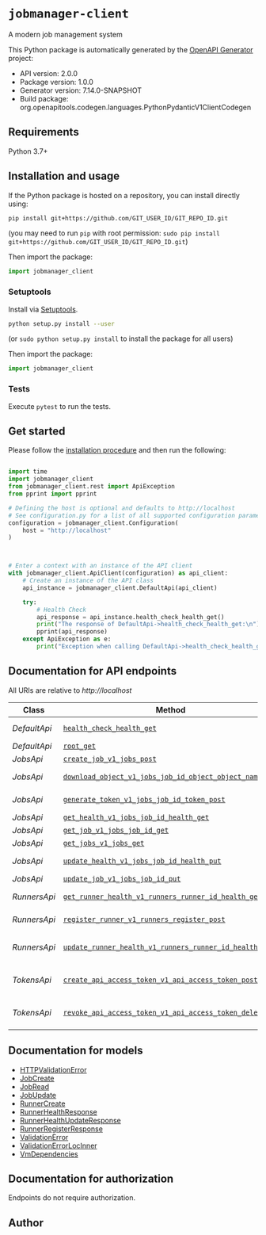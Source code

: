 # `jobmanager-client`
A modern job management system

This Python package is automatically generated by the [OpenAPI Generator](https://openapi-generator.tech) project:

- API version: 2.0.0
- Package version: 1.0.0
- Generator version: 7.14.0-SNAPSHOT
- Build package: org.openapitools.codegen.languages.PythonPydanticV1ClientCodegen

## Requirements

Python 3.7+

## Installation and usage

If the Python package is hosted on a repository, you can install directly using:

```sh
pip install git+https://github.com/GIT_USER_ID/GIT_REPO_ID.git
```
(you may need to run `pip` with root permission: `sudo pip install git+https://github.com/GIT_USER_ID/GIT_REPO_ID.git`)

Then import the package:
```python
import jobmanager_client
```

### Setuptools

Install via [Setuptools](http://pypi.python.org/pypi/setuptools).

```sh
python setup.py install --user
```
(or `sudo python setup.py install` to install the package for all users)

Then import the package:
```python
import jobmanager_client
```

### Tests

Execute `pytest` to run the tests.

## Get started

Please follow the [installation procedure](#installation--usage) and then run the following:

```python

import time
import jobmanager_client
from jobmanager_client.rest import ApiException
from pprint import pprint

# Defining the host is optional and defaults to http://localhost
# See configuration.py for a list of all supported configuration parameters.
configuration = jobmanager_client.Configuration(
    host = "http://localhost"
)



# Enter a context with an instance of the API client
with jobmanager_client.ApiClient(configuration) as api_client:
    # Create an instance of the API class
    api_instance = jobmanager_client.DefaultApi(api_client)

    try:
        # Health Check
        api_response = api_instance.health_check_health_get()
        print("The response of DefaultApi->health_check_health_get:\n")
        pprint(api_response)
    except ApiException as e:
        print("Exception when calling DefaultApi->health_check_health_get: %s\n" % e)

```

<!-- vale Canonical.007-Headings-sentence-case = NO -->
## Documentation for API endpoints
<!-- vale Canonical.007-Headings-sentence-case = YES -->

All URIs are relative to *http://localhost*

Class | Method | HTTP request | Description
------------ | ------------- | ------------- | -------------
*DefaultApi* | [`health_check_health_get`](docs/DefaultApi.md#health_check_health_get) | **GET** /health | Health Check
*DefaultApi* | [`root_get`](docs/DefaultApi.md#root_get) | **GET** / | Root
*JobsApi* | [`create_job_v1_jobs_post`](docs/JobsApi.md#create_job_v1_jobs_post) | **POST** /v1/jobs | Create Job
*JobsApi* | [`download_object_v1_jobs_job_id_object_object_name_get`](docs/JobsApi.md#download_object_v1_jobs_job_id_object_object_name_get) | **GET** /v1/jobs/{job_id}/object/{object_name} | Download Object
*JobsApi* | [`generate_token_v1_jobs_job_id_token_post`](docs/JobsApi.md#generate_token_v1_jobs_job_id_token_post) | **POST** /v1/jobs/{job_id}/token | Generate Token
*JobsApi* | [`get_health_v1_jobs_job_id_health_get`](docs/JobsApi.md#get_health_v1_jobs_job_id_health_get) | **GET** /v1/jobs/{job_id}/health | Get Health
*JobsApi* | [`get_job_v1_jobs_job_id_get`](docs/JobsApi.md#get_job_v1_jobs_job_id_get) | **GET** /v1/jobs/{job_id} | Get Job
*JobsApi* | [`get_jobs_v1_jobs_get`](docs/JobsApi.md#get_jobs_v1_jobs_get) | **GET** /v1/jobs | Get Jobs
*JobsApi* | [`update_health_v1_jobs_job_id_health_put`](docs/JobsApi.md#update_health_v1_jobs_job_id_health_put) | **PUT** /v1/jobs/{job_id}/health | Update Health
*JobsApi* | [`update_job_v1_jobs_job_id_put`](docs/JobsApi.md#update_job_v1_jobs_job_id_put) | **PUT** /v1/jobs/{job_id} | Update Job
*RunnersApi* | [`get_runner_health_v1_runners_runner_id_health_get`](docs/RunnersApi.md#get_runner_health_v1_runners_runner_id_health_get) | **GET** /v1/runners/{runner_id}/health | Get Runner Health
*RunnersApi* | [`register_runner_v1_runners_register_post`](docs/RunnersApi.md#register_runner_v1_runners_register_post) | **POST** /v1/runners/register | Register Runner
*RunnersApi* | [`update_runner_health_v1_runners_runner_id_health_put`](docs/RunnersApi.md#update_runner_health_v1_runners_runner_id_health_put) | **PUT** /v1/runners/{runner_id}/health | Update Runner Health
*TokensApi* | [`create_api_access_token_v1_api_access_token_post`](docs/TokensApi.md#create_api_access_token_v1_api_access_token_post) | **POST** /v1/api_access_token | Create Api Access Token
*TokensApi* | [`revoke_api_access_token_v1_api_access_token_delete`](docs/TokensApi.md#revoke_api_access_token_v1_api_access_token_delete) | **DELETE** /v1/api_access_token | Revoke Api Access Token


## Documentation for models

 - [HTTPValidationError](docs/HTTPValidationError.md)
 - [JobCreate](docs/JobCreate.md)
 - [JobRead](docs/JobRead.md)
 - [JobUpdate](docs/JobUpdate.md)
 - [RunnerCreate](docs/RunnerCreate.md)
 - [RunnerHealthResponse](docs/RunnerHealthResponse.md)
 - [RunnerHealthUpdateResponse](docs/RunnerHealthUpdateResponse.md)
 - [RunnerRegisterResponse](docs/RunnerRegisterResponse.md)
 - [ValidationError](docs/ValidationError.md)
 - [ValidationErrorLocInner](docs/ValidationErrorLocInner.md)
 - [VmDependencies](docs/VmDependencies.md)


<a id="documentation-for-authorization"></a>
## Documentation for authorization

Endpoints do not require authorization.


## Author




